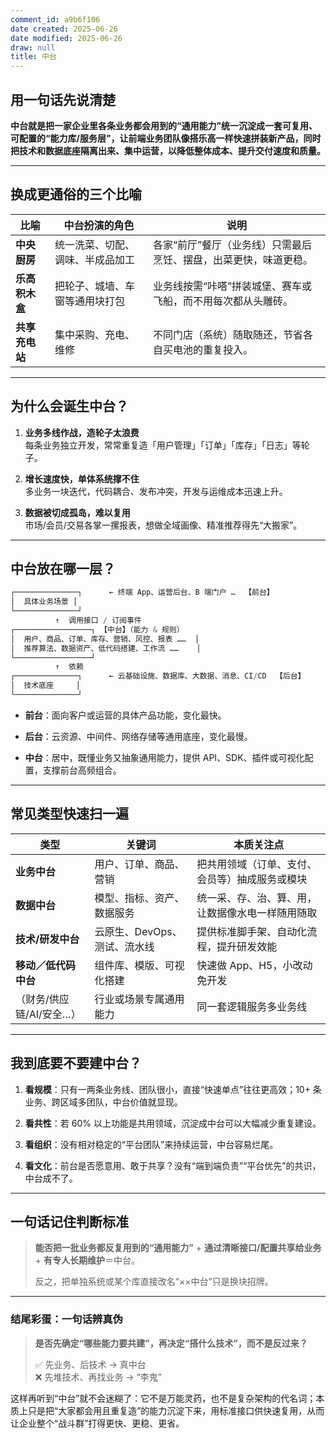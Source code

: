 ```yaml
---
comment_id: a9b6f106
date created: 2025-06-26
date modified: 2025-06-26
draw: null
title: 中台
---
```

## 用一句话先说清楚

**中台就是把一家企业里各条业务都会用到的“通用能力”统一沉淀成一套可复用、可配置的“能力库/服务层”，让前端业务团队像搭乐高一样快速拼装新产品，同时把技术和数据底座隔离出来、集中运营，以降低整体成本、提升交付速度和质量。**

---

## 换成更通俗的三个比喻

|比喻|中台扮演的角色|说明|
|---|---|---|
|**中央厨房**|统一洗菜、切配、调味、半成品加工|各家“前厅”餐厅（业务线）只需最后烹饪、摆盘，出菜更快，味道更稳。|
|**乐高积木盒**|把轮子、城墙、车窗等通用块打包|业务线按需“咔嗒”拼装城堡、赛车或飞船，而不用每次都从头雕砖。|
|**共享充电站**|集中采购、充电、维修|不同门店（系统）随取随还，节省各自买电池的重复投入。|

---

## 为什么会诞生中台？

1. **业务多线作战，造轮子太浪费**  
    每条业务独立开发，常常重复造「用户管理」「订单」「库存」「日志」等轮子。
    
2. **增长速度快，单体系统撑不住**  
    多业务一块迭代，代码耦合、发布冲突，开发与运维成本迅速上升。
    
3. **数据被切成孤岛，难以复用**  
    市场/会员/交易各掌一摞报表，想做全域画像、精准推荐得先“大搬家”。
    

---

## 中台放在哪一层？

```Java
┌──────────────┐      ← 终端 App、运营后台、B 端门户 …  【前台】
│  具体业务场景 │
└──────────────┘
          ↑  调用接口 / 订阅事件
┌─────────────────┐ 【中台】（能力 & 规则）
│  用户、商品、订单、库存、营销、风控、报表 ……  │
│  推荐算法、数据资产、低代码搭建、工作流 ……    │
└─────────────────┘
          ↑  依赖
┌──────────────┐      ← 云基础设施、数据库、大数据、消息、CI/CD  【后台】
│  技术底座     │
└──────────────┘
```

- **前台**：面向客户或运营的具体产品功能，变化最快。
    
- **后台**：云资源、中间件、网络存储等通用底座，变化最慢。
    
- **中台**：居中，既懂业务又抽象通用能力，提供 API、SDK、插件或可视化配置，支撑前台高频组合。
    

---

## 常见类型快速扫一遍

|类型|关键词|本质关注点|
|---|---|---|
|**业务中台**|用户、订单、商品、营销|把共用领域（订单、支付、会员等）抽成服务或模块|
|**数据中台**|模型、指标、资产、数据服务|统一采、存、治、算、用，让数据像水电一样随用随取|
|**技术/研发中台**|云原生、DevOps、测试、流水线|提供标准脚手架、自动化流程，提升研发效能|
|**移动／低代码中台**|组件库、模版、可视化搭建|快速做 App、H5，小改动免开发|
|（财务/供应链/AI/安全…）|行业或场景专属通用能力|同一套逻辑服务多业务线|

---

## 我到底要不要建中台？

1. **看规模**：只有一两条业务线、团队很小，直接“快速单点”往往更高效；10+ 条业务、跨区域多团队，中台价值就显现。
    
2. **看共性**：若 60% 以上功能是共用领域，沉淀成中台可以大幅减少重复建设。
    
3. **看组织**：没有相对稳定的“平台团队”来持续运营，中台容易烂尾。
    
4. **看文化**：前台是否愿意用、敢于共享？没有“端到端负责”“平台优先”的共识，中台成不了。
    

---

## 一句话记住判断标准

> **能否把一批业务都反复用到的“通用能力”** + **通过清晰接口/配置共享给业务** + **有专人长期维护**＝中台。
>
> 反之，把单独系统或某个库直接改名“××中台”只是换块招牌。

---

### 结尾彩蛋：一句话辨真伪

> **是否先确定“哪些能力要共建”，再决定“搭什么技术”，而不是反过来？**
>
> ✅ 先业务、后技术 → 真中台  
> ❌ 先堆技术、再找业务 → “李鬼”

这样再听到“中台”就不会迷糊了：它不是万能灵药，也不是复杂架构的代名词；本质上只是把“大家都会用且重复造”的能力沉淀下来，用标准接口供快速复用，从而让企业整个“战斗群”打得更快、更稳、更省。

